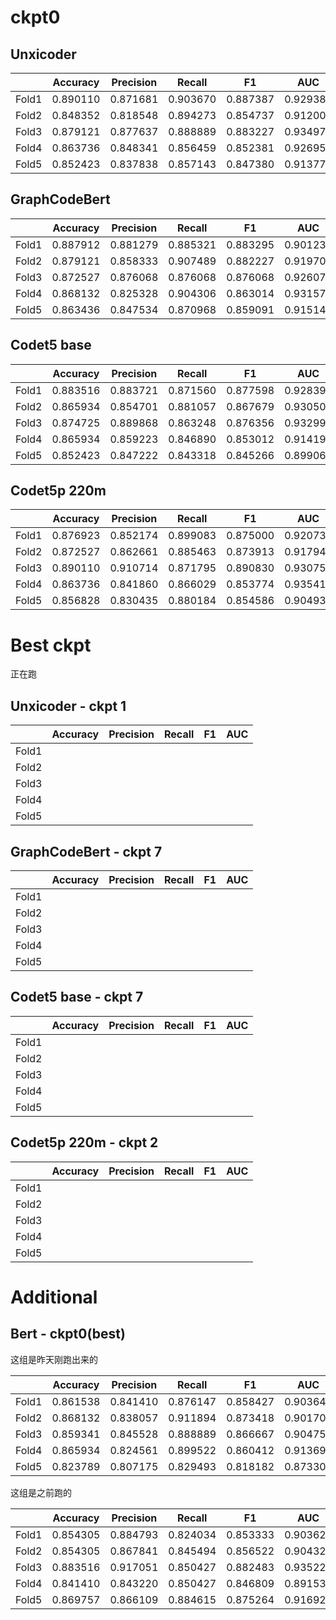 # ckpt0

## Unxicoder

|       | Accuracy | Precision |  Recall  |    F1    |   AUC    |
| :---: | :------: | :-------: | :------: | :------: | :------: |
| Fold1 | 0.890110 | 0.871681  | 0.903670 | 0.887387 | 0.929383 |
| Fold2 | 0.848352 | 0.818548  | 0.894273 | 0.854737 | 0.912001 |
| Fold3 | 0.879121 | 0.877637  | 0.888889 | 0.883227 | 0.934979 |
| Fold4 | 0.863736 | 0.848341  | 0.856459 | 0.852381 | 0.926956 |
| Fold5 | 0.852423 | 0.837838  | 0.857143 | 0.847380 | 0.913774 |

## GraphCodeBert

|       | Accuracy | Precision |  Recall  |    F1    |   AUC    |
| :---: | :------: | :-------: | :------: | :------: | :------: |
| Fold1 | 0.887912 | 0.881279  | 0.885321 | 0.883295 | 0.901231 |
| Fold2 | 0.879121 | 0.858333  | 0.907489 | 0.882227 | 0.919700 |
| Fold3 | 0.872527 | 0.876068  | 0.876068 | 0.876068 | 0.926074 |
| Fold4 | 0.868132 | 0.825328  | 0.904306 | 0.863014 | 0.931575 |
| Fold5 | 0.863436 | 0.847534  | 0.870968 | 0.859091 | 0.915145 |

## Codet5 base

|       | Accuracy | Precision |  Recall  |    F1    |   AUC    |
| :---: | :------: | :-------: | :------: | :------: | :------: |
| Fold1 | 0.883516 | 0.883721  | 0.871560 | 0.877598 | 0.928396 |
| Fold2 | 0.865934 | 0.854701  | 0.881057 | 0.867679 | 0.930501 |
| Fold3 | 0.874725 | 0.889868  | 0.863248 | 0.876356 | 0.932997 |
| Fold4 | 0.865934 | 0.859223  | 0.846890 | 0.853012 | 0.914197 |
| Fold5 | 0.852423 | 0.847222  | 0.843318 | 0.845266 | 0.899065 |

## Codet5p 220m

|       | Accuracy | Precision |  Recall  |    F1    |   AUC    |
| :---: | :------: | :-------: | :------: | :------: | :------: |
| Fold1 | 0.876923 | 0.852174  | 0.899083 | 0.875000 | 0.920731 |
| Fold2 | 0.872527 | 0.862661  | 0.885463 | 0.873913 | 0.917942 |
| Fold3 | 0.890110 | 0.910714  | 0.871795 | 0.890830 | 0.930754 |
| Fold4 | 0.863736 | 0.841860  | 0.866029 | 0.853774 | 0.935416 |
| Fold5 | 0.856828 | 0.830435  | 0.880184 | 0.854586 | 0.904937 |



# Best ckpt
正在跑
## Unxicoder - ckpt 1

|       | Accuracy | Precision | Recall |  F1  | AUC  |
| :---: | :------: | :-------: | :----: | :--: | :--: |
| Fold1 |          |           |        |      |      |
| Fold2 |          |           |        |      |      |
| Fold3 |          |           |        |      |      |
| Fold4 |          |           |        |      |      |
| Fold5 |          |           |        |      |      |

## GraphCodeBert - ckpt 7

|       | Accuracy | Precision | Recall |  F1  | AUC  |
| :---: | :------: | :-------: | :----: | :--: | :--: |
| Fold1 |          |           |        |      |      |
| Fold2 |          |           |        |      |      |
| Fold3 |          |           |        |      |      |
| Fold4 |          |           |        |      |      |
| Fold5 |          |           |        |      |      |

## Codet5 base - ckpt 7

|       | Accuracy | Precision | Recall |  F1  | AUC  |
| :---: | :------: | :-------: | :----: | :--: | :--: |
| Fold1 |          |           |        |      |      |
| Fold2 |          |           |        |      |      |
| Fold3 |          |           |        |      |      |
| Fold4 |          |           |        |      |      |
| Fold5 |          |           |        |      |      |

## Codet5p 220m - ckpt 2

|       | Accuracy | Precision | Recall |  F1  | AUC  |
| :---: | :------: | :-------: | :----: | :--: | :--: |
| Fold1 |          |           |        |      |      |
| Fold2 |          |           |        |      |      |
| Fold3 |          |           |        |      |      |
| Fold4 |          |           |        |      |      |
| Fold5 |          |           |        |      |      |





# Additional

## Bert - ckpt0(best)

这组是昨天刚跑出来的

|       | Accuracy | Precision |  Recall  |    F1    |   AUC    |
| :---: | :------: | :-------: | :------: | :------: | :------: |
| Fold1 | 0.861538 | 0.841410  | 0.876147 | 0.858427 | 0.903641 |
| Fold2 | 0.868132 | 0.838057  | 0.911894 | 0.873418 | 0.901702 |
| Fold3 | 0.859341 | 0.845528  | 0.888889 | 0.866667 | 0.904755 |
| Fold4 | 0.865934 | 0.824561  | 0.899522 | 0.860412 | 0.913691 |
| Fold5 | 0.823789 | 0.807175  | 0.829493 | 0.818182 | 0.873301 |

这组是之前跑的

|       | Accuracy | Precision |  Recall  |    F1    |   AUC    |
| :---: | :------: | :-------: | :------: | :------: | :------: |
| Fold1 | 0.854305 | 0.884793  | 0.824034 | 0.853333 | 0.903629 |
| Fold2 | 0.854305 | 0.867841  | 0.845494 | 0.856522 | 0.904321 |
| Fold3 | 0.883516 | 0.917051  | 0.850427 | 0.882483 | 0.935221 |
| Fold4 | 0.841410 | 0.843220  | 0.850427 | 0.846809 | 0.891531 |
| Fold5 | 0.869757 | 0.866109  | 0.884615 | 0.875264 | 0.916920 |
